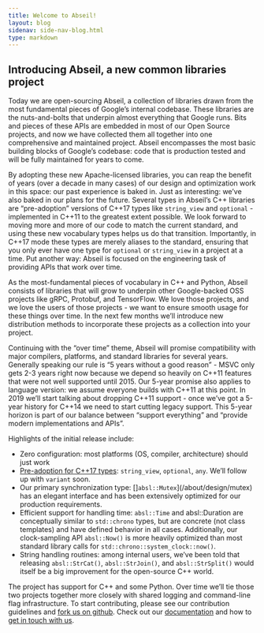 ```yaml
---
title: Welcome to Abseil!
layout: blog
sidenav: side-nav-blog.html
type: markdown
---
```


## Introducing Abseil, a new common libraries project

Today we are open-sourcing Abseil, a collection of libraries drawn from the
most fundamental pieces of Google’s internal codebase.  These libraries are the
nuts-and-bolts that underpin almost everything that Google runs.  Bits and
pieces of these APIs are embedded in most of our Open Source projects, and now
we have collected them all together into one comprehensive and maintained
project.  Abseil encompasses the most basic building blocks of Google’s
codebase: code that is production tested and will be fully maintained for years
to come.

By adopting these new Apache-licensed libraries, you can reap the benefit of
years (over a decade in many cases) of our design and optimization work in this 
space: our past experience is baked in. Just as interesting: we’ve also baked
in our plans for the future.  Several types in Abseil’s C++ libraries are
“pre-adoption” versions of C++17 types like `string_view` and `optional` -
implemented in C++11 to the greatest extent possible.  We look forward to
moving more and more of our code to match the current standard, and using these
new vocabulary types helps us do that transition.  Importantly, in C++17 mode
these types are merely aliases to the standard, ensuring that you only ever
have one type for `optional` or `string_view` in a project at a time.  Put
another way: Abseil is focused on the engineering task of providing APIs that
work over time.

As the most-fundamental pieces of vocabulary in C++ and Python, Abseil consists
of libraries that will grow to underpin other Google-backed OSS projects like
gRPC, Protobuf, and TensorFlow.  We love those projects, and we love the users
of those projects - we want to ensure smooth usage for these things over time.
In the next few months we’ll introduce new distribution methods to incorporate
these projects as a collection into your project.

Continuing with the “over time” theme, Abseil will promise compatibility with
major compilers, platforms, and standard libraries for several years.
Generally speaking our rule is “5 years without a good reason” - MSVC only gets
2-3 years right now because we depend so heavily on C++11 features that were
not well supported until 2015.  Our 5-year promise also applies to language
version: we assume everyone builds with C++11 at this point.  In 2019 we’ll
start talking about dropping C++11 support - once we’ve got a 5-year history
for C++14 we need to start cutting legacy support.  This 5-year horizon is part
of our balance between “support everything” and “provide modern implementations
and APIs”. 

Highlights of the initial release include:

* Zero configuration:  most platforms (OS, compiler, architecture) should just 
  work
* [Pre-adoption for C++17 types](/about/design/std-drop-ins): `string_view`, 
  `optional`, `any`.  We’ll follow up with `variant` soon.
* Our primary synchronization type: []`absl::Mutex`](/about/design/mutex) has
  an elegant interface and has been extensively optimized for our production
  requirements.
* Efficient support for handling time: `absl::Time` and absl::Duration are
  conceptually similar to `std::chrono` types, but are concrete (not class 
  templates) and have defined behavior in all cases.  Additionally, our 
  clock-sampling API `absl::Now()` is more heavily optimized than most standard 
  library calls for `std::chrono::system_clock::now()`.
* String handling routines: among internal users, we’ve been told that 
  releasing `absl::StrCat()`, `absl::StrJoin()`, and `absl::StrSplit()` would 
  itself be a big improvement for the open-source C++ world.

The project has support for C++ and some Python. Over time we’ll tie those two 
projects together more closely with shared logging and command-line flag 
infrastructure. To start contributing, please see our contribution guidelines
and [fork us on github](https://github.com/abseil).  Check out our
[documentation](/index) and how to [get in touch with us](/community). 

